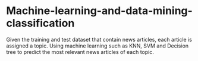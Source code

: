 # Machine-learning-and-data-mining-classification

Given the training and test dataset that contain news articles, each article is assigned a topic. Using machine learning such as KNN, SVM and Decision tree to predict the most relevant news articles of each topic.  
